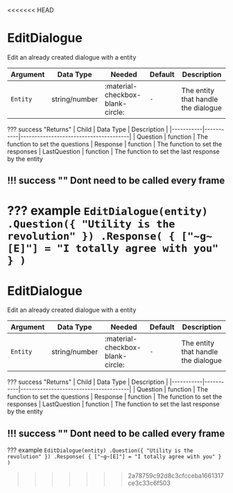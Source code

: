 <<<<<<< HEAD
# EditDialogue
Edit an already created dialogue with a entity

| Argument              | Data Type                            | Needed                    | Default         | Description
| ----------------------| ------------------------------------ | ------------------------- |-----------------|-------------
| `Entity`                | string/number | :material-checkbox-blank-circle: | `-` | The entity that handle the dialogue

??? success "Returns"
    | Child     | Data Type | Description                           |
    |-----------|-----------|---------------------------------------|
    | Question      | function    | The function to set the questions
    | Response      | function    | The function to set the responses
    | LastQuestion      | function    | The function to set the last response by the entity

!!! success ""
    Dont need to be called every frame
---
??? example
    ```
    EditDialogue(entity)
    .Question({
        "Utility is the revolution"
    })
    .Response(
        {
            ["~g~[E]"] = "I totally agree with you"
        }
    )
    ```
=======
# EditDialogue
Edit an already created dialogue with a entity

| Argument              | Data Type                            | Needed                    | Default         | Description
| ----------------------| ------------------------------------ | ------------------------- |-----------------|-------------
| `Entity`                | string/number | :material-checkbox-blank-circle: | `-` | The entity that handle the dialogue

??? success "Returns"
    | Child     | Data Type | Description                           |
    |-----------|-----------|---------------------------------------|
    | Question      | function    | The function to set the questions
    | Response      | function    | The function to set the responses
    | LastQuestion      | function    | The function to set the last response by the entity

!!! success ""
    Dont need to be called every frame
---
??? example
    ```
    EditDialogue(entity)
    .Question({
        "Utility is the revolution"
    })
    .Response(
        {
            ["~g~[E]"] = "I totally agree with you"
        }
    )
    ```
>>>>>>> 2a78759c92d8c3cfcceba1661317ce3c33c6f503
